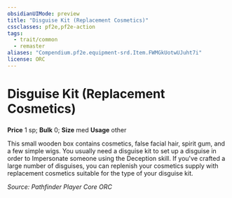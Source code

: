 ```yaml
---
obsidianUIMode: preview
title: "Disguise Kit (Replacement Cosmetics)"
cssclasses: pf2e,pf2e-action
tags:
  - trait/common
  - remaster
aliases: "Compendium.pf2e.equipment-srd.Item.FWMGkUotwUJuht7i"
license: ORC
---
```

# Disguise Kit (Replacement Cosmetics)

### 


**Price** 1 sp; 
**Bulk** 0; **Size** med
**Usage** other

This small wooden box contains cosmetics, false facial hair, spirit gum, and a few simple wigs. You usually need a disguise kit to set up a disguise in order to Impersonate someone using the Deception skill. If you've crafted a large number of disguises, you can replenish your cosmetics supply with replacement cosmetics suitable for the type of your disguise kit.

*Source: Pathfinder Player Core*
*ORC*